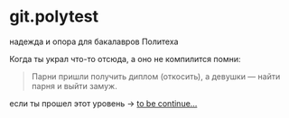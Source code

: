 # git.polytest
надежда и опора для бакалавров Политеха

Когда ты украл что-то отсюда, а оно не компилится помни:
>Парни пришли получить диплом (откосить), а девушки — найти парня и выйти замуж.

если ты прошел этот уровень -> [to be continue...](https://github.com/stakenschneider/git.polytest-master)
